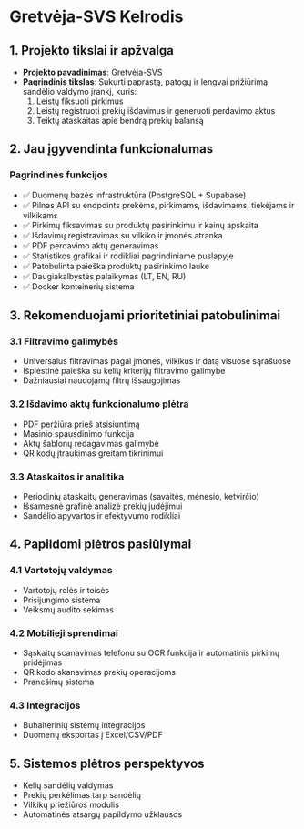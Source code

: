 # Gretvėja-SVS Kelrodis

## 1. Projekto tikslai ir apžvalga

- **Projekto pavadinimas**: Gretvėja-SVS
- **Pagrindinis tikslas**: Sukurti paprastą, patogų ir lengvai prižiūrimą sandėlio valdymo įrankį, kuris:
  1. Leistų fiksuoti pirkimus
  2. Leistų registruoti prekių išdavimus ir generuoti perdavimo aktus
  3. Teiktų ataskaitas apie bendrą prekių balansą

## 2. Jau įgyvendinta funkcionalumas

### Pagrindinės funkcijos
- ✅ Duomenų bazės infrastruktūra (PostgreSQL + Supabase)
- ✅ Pilnas API su endpoints prekėms, pirkimams, išdavimams, tiekėjams ir vilkikams
- ✅ Pirkimų fiksavimas su produktų pasirinkimu ir kainų apskaita
- ✅ Išdavimų registravimas su vilkiko ir įmonės atranka
- ✅ PDF perdavimo aktų generavimas
- ✅ Statistikos grafikai ir rodikliai pagrindiniame puslapyje
- ✅ Patobulinta paieška produktų pasirinkimo lauke
- ✅ Daugiakalbystės palaikymas (LT, EN, RU)
- ✅ Docker konteinerių sistema

## 3. Rekomenduojami prioritetiniai patobulinimai

### 3.1 Filtravimo galimybės
- Universalus filtravimas pagal įmones, vilkikus ir datą visuose sąrašuose
- Išplėstinė paieška su kelių kriterijų filtravimo galimybe
- Dažniausiai naudojamų filtrų išsaugojimas

### 3.2 Išdavimo aktų funkcionalumo plėtra
- PDF peržiūra prieš atsisiuntimą
- Masinio spausdinimo funkcija
- Aktų šablonų redagavimas galimybė
- QR kodų įtraukimas greitam tikrinimui

### 3.3 Ataskaitos ir analitika
- Periodinių ataskaitų generavimas (savaitės, mėnesio, ketvirčio)
- Išsamesnė grafinė analizė prekių judėjimui
- Sandėlio apyvartos ir efektyvumo rodikliai

## 4. Papildomi plėtros pasiūlymai

### 4.1 Vartotojų valdymas
- Vartotojų rolės ir teisės
- Prisijungimo sistema
- Veiksmų audito sekimas

### 4.2 Mobilieji sprendimai
- Sąskaitų scanavimas telefonu su OCR funkcija ir automatinis pirkimų pridėjimas
- QR kodo skanavimas prekių operacijoms
- Pranešimų sistema

### 4.3 Integracijos
- Buhalterinių sistemų integracijos
- Duomenų eksportas į Excel/CSV/PDF

## 5. Sistemos plėtros perspektyvos
- Kelių sandėlių valdymas
- Prekių perkėlimas tarp sandėlių
- Vilkikų priežiūros modulis
- Automatinės atsargų papildymo užklausos